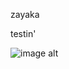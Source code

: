  zayaka

testin'

![image alt](https://i.pinimg.com/736x/11/88/3e/11883ee6e4d3fd81950362f07718d4fa.jpg)
